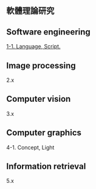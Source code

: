 ## 軟體理論研究

## Software engineering

[1-1. Language, Script.](./software-engineering/language_and_script.md)

## Image processing

2.x

## Computer vision

3.x

## Computer graphics

4-1. Concept, Light

## Information retrieval

5.x
